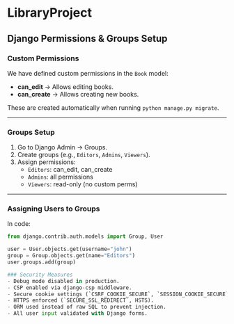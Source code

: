# LibraryProject

## Django Permissions & Groups Setup

### Custom Permissions
We have defined custom permissions in the `Book` model:

- **can_edit** → Allows editing books.
- **can_create** → Allows creating new books.

These are created automatically when running `python manage.py migrate`.

---

### Groups Setup
1. Go to Django Admin → Groups.
2. Create groups (e.g., `Editors`, `Admins`, `Viewers`).
3. Assign permissions:
   - `Editors`: can_edit, can_create
   - `Admins`: all permissions
   - `Viewers`: read-only (no custom perms)

---

### Assigning Users to Groups
In code:

```python
from django.contrib.auth.models import Group, User

user = User.objects.get(username="john")
group = Group.objects.get(name="Editors")
user.groups.add(group)

### Security Measures
- Debug mode disabled in production.
- CSP enabled via django-csp middleware.
- Secure cookie settings (`CSRF_COOKIE_SECURE`, `SESSION_COOKIE_SECURE`).
- HTTPS enforced (`SECURE_SSL_REDIRECT`, HSTS).
- ORM used instead of raw SQL to prevent injection.
- All user input validated with Django forms.
